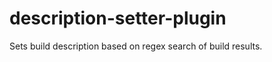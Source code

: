 description-setter-plugin
=========================

Sets build description based on regex search of build results.
